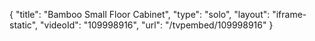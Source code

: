 {
    "title": "Bamboo Small Floor Cabinet",
    "type": "solo",
    "layout": "iframe-static",
    "videoId": "109998916",
    "url": "\/tvpembed\/109998916"
}